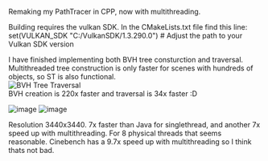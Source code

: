 Remaking my PathTracer in CPP, now with multithreading.  
  
Building requires the vulkan SDK. In the CMakeLists.txt file find this line:
set(VULKAN_SDK "C:/VulkanSDK/1.3.290.0")  # Adjust the path to your Vulkan SDK version  
  
I have finished implementing both BVH tree consturction and traversal. Multithreaded tree construction is only faster for scenes with hundreds of objects, so ST is also functional.  
![BVH Tree Traversal](https://github.com/user-attachments/assets/e06606b0-830a-4ddc-aae1-cfbb3a9738b1)  
BVH creation is 220x faster and traversal is 34x faster :D
  
![image](https://github.com/user-attachments/assets/e15b0de0-0cb8-49b8-8123-6940d6880d18) ![image](https://github.com/user-attachments/assets/ffe135d3-11b4-48a5-b6d7-b6b72e6a7684)
  
Resolution 3440x3440. 7x faster than Java for singlethread, and another 7x speed up with multithreading. For 8 physical threads that seems reasonable.
Cinebench has a 9.7x speed up with multithreading so I think thats not bad.
